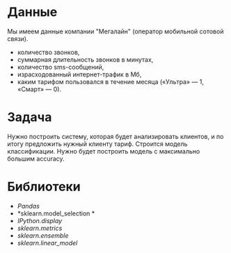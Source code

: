 # Данные
Мы имеем данные компании "Мегалайн" (оператор мобильной сотовой связи).
- количество звонков,
- суммарная длительность звонков в минутах,
- количество sms-сообщений,
- израсходованный интернет-трафик в Мб,
- каким тарифом пользовался в течение месяца («Ультра» — 1, «Смарт» — 0).
# Задача
Нужно построить систему, которая будет анализировать клиентов, и по итогу предложить нужный клиенту тариф. Строится модель классификации. Нужно будет построить модель с максимально большим accuracy.
# Библиотеки
- *Pandas*
- *sklearn.model_selection *
- *IPython.display*
- *sklearn.metrics*
- *sklearn.ensemble*
- *sklearn.linear_model*

